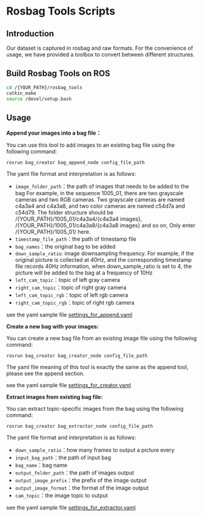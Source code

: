 # Rosbag Tools Scripts

## Introduction

Our dataset is captured in rosbag and raw formats. For the convenience of usage, we have provided a toolbox to convert between different structures.

## Build Rosbag Tools on ROS

```bash
cd /{YOUR_PATH}/rosbag_tools
catkin_make
source /devel/setup.bash
```

## Usage
**Append your images into a bag file：**

You can use this tool to add images to an existing bag file using the following command:

`rosrun bag_creator bag_append_node config_file_path`

The yaml file format and interpretation is as follows:

- `image_folder_path`：the path of images that needs to be added to the bag
For example, in the sequence 1005_01, there are two grayscale cameras and two RGB cameras. Two grayscale cameras are named c4a3a4 and c4a3a8, and two color cameras are named c54d7a and c54d79. The folder structure should be /{YOUR_PATH}/1005_01/c4a3a4/{c4a3a4 images}, /{YOUR_PATH}/1005_01/c4a3a8/{c4a3a8 images} and so on, Only enter /{YOUR_PATH}/1005_01/ here.
- `timestamp_file_path`：the path of timestamp file
- `bag_names`：the original bag to be added
- `down_sample_ratio`: image downsampling frequency.
For example, if the original picture is collected at 40Hz, and the corresponding timestamp file records 40Hz information, when down_sample_ratio is set to 4, the picture will be added to the bag at a frequency of 10Hz
- `left_cam_topic`：topic of left gray camera
- `right_cam_topic`：topic of right gray camera
- `left_cam_topic_rgb`：topic of left rgb camera
- `right_cam_topic_rgb`：topic of right rgb camera

see the yaml sample file [settings_for_append.yaml](./src/bag_creator/config/settings_for_append.yaml)

**Create a new bag with your images:**

You can create a new bag file from an existing image file using the following command:

`rosrun bag_creator bag_creator_node config_file_path`

The yaml file meaning of this tool is exactly the same as the append tool, please see the append section.

see the yaml sample file [settings_for_creator.yaml](./src/bag_creator/config/settings_for_creator.yaml)

**Extract images from existing bag file:**

You can extract topic-specific images from the bag using the following command:

`rosrun bag_creator bag_extractor_node config_file_path`

The yaml file format and interpretation is as follows:

- `down_sample_ratio`：how many frames to output a picture every
- `input_bag_path`：the path of input bag
- `bag_name`：bag name
- `output_folder_path`：the path of images output
- `output_image_prefix`：the prefix of the image output
- `output_image_format`：the format of the image output
- `cam_topic`：the image topic to output

see the yaml sample file [settings_for_extractor.yaml](./src/bag_creator/config/settings_for_extractor.yaml)



